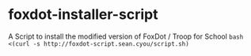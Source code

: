 # foxdot-installer-script
A Script to install the modified version of FoxDot / Troop for School
`bash <(curl -s http://foxdot-script.sean.cyou/script.sh)`
